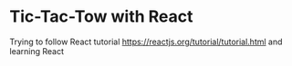 # Tic-Tac-Tow with React #

Trying to follow React tutorial https://reactjs.org/tutorial/tutorial.html and learning React

